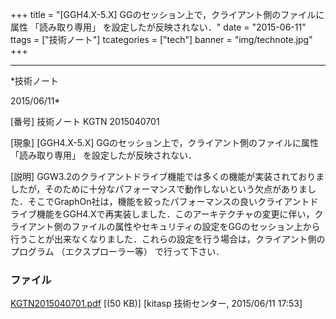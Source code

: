 ﻿+++
title = "[GGH4.X-5.X] GGのセッション上で，クライアント側のファイルに属性 「読み取り専用」 を設定したが反映されない．"
date = "2015-06-11"
ttags = ["技術ノート"]
tcategories = ["tech"]
banner = "img/technote.jpg"
+++

-----------------------------------------------------------------------------------------------------------------------------

*技術ノート

2015/06/11*


[番号]
技術ノート KGTN 2015040701

[現象]
[GGH4.X-5.X] GGのセッション上で，クライアント側のファイルに属性
「読み取り専用」 を設定したが反映されない．

[説明]
GGW3.2のクライアントドライブ機能では多くの機能が実装されておりましたが，そのために十分なパフォーマンスで動作しないという欠点がありました．そこでGraphOn社は，機能を絞ったパフォーマンスの良いクライアントドライブ機能をGGH4.Xで再実装しました．このアーキテクチャの変更に伴い，クライアント側のファイルの属性やセキュリティの設定をGGのセッション上から行うことが出来なくなりました．これらの設定を行う場合は，クライアント側のプログラム
（エクスプローラー等） で行って下さい．


### ファイル

 
 


[KGTN2015040701.pdf](http://techreport.kitasp.net/attachments/download/1888/KGTN2015040701.pdf)
 [(50 KB)] [kitasp 技術センター, 2015/06/11
17:53]


 


 

